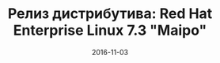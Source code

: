 ---
layout: post
title: "Релиз дистрибутива: Red Hat Enterprise Linux 7.3 \"Maipo\""
date: 2016-11-03   
---